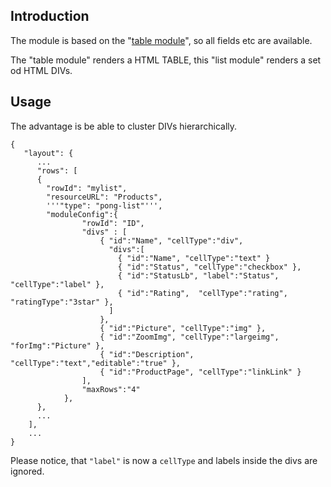 ## Introduction
The module is based on the "[table module](../pong-table/)", so all fields etc are available.

The "table module" renders a HTML TABLE, this "list module" renders a set od HTML DIVs.

## Usage

The advantage is be able to cluster DIVs hierarchically.

    {
	   "layout": {
	      ...
	      "rows": [
	      {
	        "rowId": "mylist",
	        "resourceURL": "Products",
	        '''"type": "pong-list"''',
	        "moduleConfig":{
					"rowId": "ID",
					"divs" : [
						{ "id":"Name", "cellType":"div",
						  "divs":[
							{ "id":"Name", "cellType":"text" }
							{ "id":"Status", "cellType":"checkbox" },
							{ "id":"StatusLb", "label":"Status", "cellType":"label" },
							{ "id":"Rating",  "cellType":"rating", "ratingType":"3star" },
						  ] 
						}, 
						{ "id":"Picture", "cellType":"img" },
						{ "id":"ZoomImg", "cellType":"largeimg", "forImg":"Picture" },
						{ "id":"Description", "cellType":"text","editable":"true" },
						{ "id":"ProductPage", "cellType":"linkLink" }
					],
					"maxRows":"4"
				},
	      },
	      ...
	    ],
	    ...
	}

Please notice, that `"label"` is now a `cellType` and labels inside the divs are ignored.
